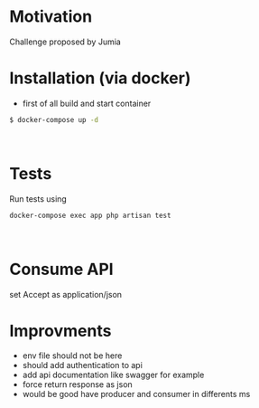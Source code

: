 
# Motivation   
Challenge proposed by Jumia
<br/>

# Installation (via docker)

- first of all build and start container   
```sh
$ docker-compose up -d
```
<br/>

# Tests
Run tests using
```sh
docker-compose exec app php artisan test
```
<br/>

# Consume API
set Accept as application/json


# Improvments

* env file should not be here
* should add authentication to api
* add api documentation like swagger for example
* force return response as json
* would be good have producer and consumer in differents ms